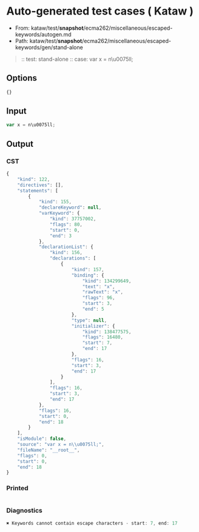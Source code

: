 # Auto-generated test cases ( Kataw )
- From: kataw/test/__snapshot__/ecma262/miscellaneous/escaped-keywords/autogen.md
- Path: kataw/test/__snapshot__/ecma262/miscellaneous/escaped-keywords/gen/stand-alone
> :: test: stand-alone
> :: case: var x = n\u0075ll;
## Options

`````js
{}
`````
## Input

`````js
var x = n\u0075ll;
`````
## Output

### CST

```javascript
{
    "kind": 122,
    "directives": [],
    "statements": [
        {
            "kind": 155,
            "declareKeyword": null,
            "varKeyword": {
                "kind": 37757002,
                "flags": 80,
                "start": 0,
                "end": 3
            },
            "declarationList": {
                "kind": 156,
                "declarations": [
                    {
                        "kind": 157,
                        "binding": {
                            "kind": 134299649,
                            "text": "x",
                            "rawText": "x",
                            "flags": 96,
                            "start": 3,
                            "end": 5
                        },
                        "type": null,
                        "initializer": {
                            "kind": 138477575,
                            "flags": 16480,
                            "start": 7,
                            "end": 17
                        },
                        "flags": 16,
                        "start": 3,
                        "end": 17
                    }
                ],
                "flags": 16,
                "start": 3,
                "end": 17
            },
            "flags": 16,
            "start": 0,
            "end": 18
        }
    ],
    "isModule": false,
    "source": "var x = n\\u0075ll;",
    "fileName": "__root__",
    "flags": 0,
    "start": 0,
    "end": 18
}
```

### Printed

```javascript

```

### Diagnostics

```javascript
✖ Keywords cannot contain escape characters - start: 7, end: 17

```

